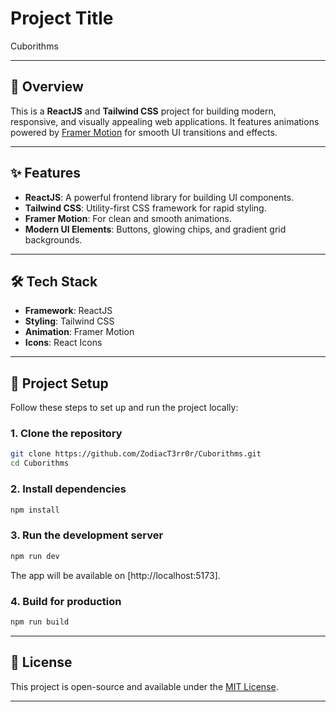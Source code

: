 # Project Title

Cuborithms

---

## 🚀 Overview

This is a **ReactJS** and **Tailwind CSS** project for building modern, responsive, and visually appealing web applications. It features animations powered by [Framer Motion](https://www.framer.com/motion/) for smooth UI transitions and effects.

---

## ✨ Features

- **ReactJS**: A powerful frontend library for building UI components.
- **Tailwind CSS**: Utility-first CSS framework for rapid styling.
- **Framer Motion**: For clean and smooth animations.
- **Modern UI Elements**: Buttons, glowing chips, and gradient grid backgrounds.

---

## 🛠️ Tech Stack

- **Framework**: ReactJS
- **Styling**: Tailwind CSS
- **Animation**: Framer Motion
- **Icons**: React Icons

---

## 📂 Project Setup

Follow these steps to set up and run the project locally:

### 1. Clone the repository

```bash
git clone https://github.com/ZodiacT3rr0r/Cuborithms.git
cd Cuborithms
```

### 2. Install dependencies

```bash
npm install
```

### 3. Run the development server

```bash
npm run dev
```

The app will be available on [http://localhost:5173].

### 4. Build for production

```bash
npm run build
```

---


## 📝 License

This project is open-source and available under the [MIT License](LICENSE).

---

